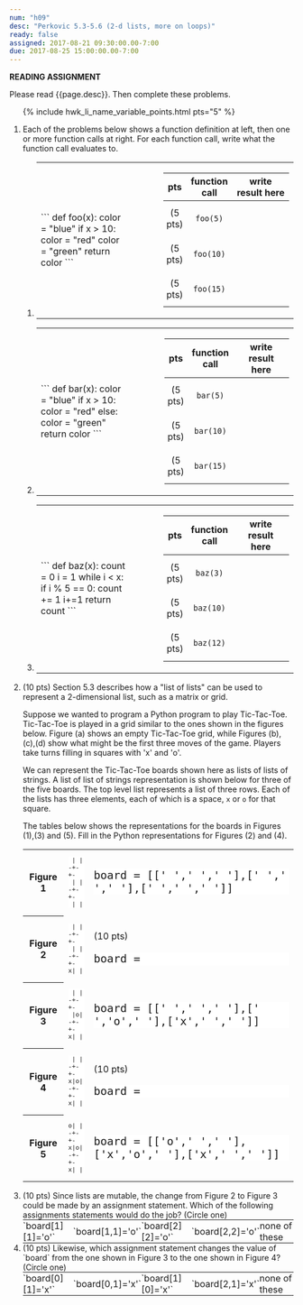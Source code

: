 ```yaml
---
num: "h09"
desc: "Perkovic 5.3-5.6 (2-d lists, more on loops)"
ready: false
assigned: 2017-08-21 09:30:00.00-7:00
due: 2017-08-25 15:00:00.00-7:00
---
```




<b>READING ASSIGNMENT</b>

Please read {{page.desc}}.  Then complete these problems.


<style>


div.function-def pre {
  margin-right: 1em;
}

div.function-def {
  margin-right: 1em; padding-right: 1em;
}

div.function-calls {
 margin-left: 1em;
}

div.function-calls * td {
  padding: 0.7em 2pt 0.7em 2pt;
  text-align: center;
}

div.function-calls * td:last-of-type {
   width: 15em; 
}


</style>

<ol>

{% include hwk_li_name_variable_points.html pts="5" %}

<li markdown="1"> Each of the problems below shows a function definition at left, then one or more function calls at right.  For each function call, write what the function call evaluates to.

<ol>

<li> 

<table class="functions">
<tr>
<td>
<div class="function-def" markdown="1">
```
def foo(x):
   color = "blue"
   if x > 10:
      color = "red"
   color = "green"
   return color
```
</div>
</td>

<td>
<div class="function-calls" markdown="1" style="float:none;">

|pts| function call | <span class="wide">write result here</span> |
|---| -------------|---|
|(5 pts) | `foo(5)`  | |
|(5 pts) | `foo(10)` | |
|(5 pts) | `foo(15)` | |

</div>
</td>
</tr>
</table>

</li>

<li> 

<table class="functions">
<tr>
<td>
<div class="function-def" markdown="1">
```
def bar(x):
   color = "blue"
   if x > 10:
      color = "red"
   else:
      color = "green"
   return color
```
</div>
</td>

<td>
<div class="function-calls" markdown="1" style="float:none;">

|pts| function call | <span class="wide">write result here</span> |
|---| -------------|---|
|(5 pts) | `bar(5)`  | |
|(5 pts) | `bar(10)` | |
|(5 pts) | `bar(15)` | |

</div>
</td>
</tr>
</table>

</li>



<li> 

<table class="functions">
<tr>
<td>
<div class="function-def" markdown="1">
```
def baz(x):
   count = 0
   i = 1
   while i < x: 
      if i % 5 == 0:
         count += 1
      i+=1
   return count
```
</div>
</td>

<td>
<div class="function-calls" markdown="1" style="float:none;">

|pts| function call | <span class="wide">write result here</span> |
|---| -------------|---|
|(5 pts) | `baz(3)`  | |
|(5 pts) | `baz(10)` | |
|(5 pts) | `baz(12)` | |

</div>
</td>
</tr>
</table>

</li>


</ol>


<div class="pagebreak">
</div>

</li>


<li markdown="1"> (10 pts) Section 5.3 describes how a "list of lists" can be used to represent a 2-dimensional list, such as a matrix or grid.

Suppose we wanted to program a Python program to play Tic-Tac-Toe.   Tic-Tac-Toe is played in a grid similar to the ones shown in the figures below.  Figure (a) shows an empty Tic-Tac-Toe grid, while Figures (b),(c),(d) show what might be the first three moves of the game.  Players take turns filling in squares with 'x' and 'o'.

We can represent the Tic-Tac-Toe boards shown here as lists of lists of strings.  A list of list of strings representation is shown below for three of the five boards.  The top level list represents a list of three rows.  Each of the lists has three elements, each of which is a space, `x` or `o` for that square.

The tables below shows the representations for the boards in Figures (1),(3) and (5).
Fill in the Python representations for Figures (2) and (4).

<style>
table.ttt * td pre { font-size: 144%; border: none; background-color: #fff; }

table.ttt * td:first-of-type pre  { font-size: 80%; background-color: #fff; }

</style>


<table class="ttt">

<tr>
<th>Figure 1</th>
<td markdown="1">

```
 | |
-+-+-
 | |
-+-+-
 | | 
```

</td>
<td markdown="1">

```
board = [[' ',' ',' '],[' ',' ',' '],[' ',' ',' ']]
```

</td>

</tr>

<tr>
<th>Figure 2</th>
<td markdown="1">

```
 | |
-+-+-
 | |
-+-+-
x| | 
```

</td>
<td markdown="1">

(10 pts)

```
board = 
```

</td>

</tr>


<tr>
<th>Figure 3</th>
<td markdown="1">

```
 | |
-+-+-
 |o|
-+-+-
x| | 
```

</td>
<td markdown="1">

```
board = [[' ',' ',' '],[' ','o',' '],['x',' ',' ']]
```

</td>
</tr>

<tr>
<th>Figure 4</th>
<td markdown="1">

```
 | |
-+-+-
x|o|
-+-+-
x| | 
```

</td>
<td markdown="1">

(10 pts)

```
board = 
```

</td>

</tr>



<tr>
<th>Figure 5</th>
<td markdown="1">

```
o| |
-+-+-
x|o|
-+-+-
x| | 
```

</td>
<td markdown="1">

```
board = [['o',' ',' '],['x','o',' '],['x',' ',' ']]
```

</td>

</tr>


</table>


</li>


<li style="margin-bottom:0em;" markdown="1"> (10 pts) Since lists are mutable, the change from Figure 2 to Figure 3 could be made by an assignment statement.  Which of the following assignments statements would do the job? (Circle one)

<style>
table.circleOne { border: none; width: 100%; padding: 0px; margin: 0px;}
table.circleOne * td { border: none; padding: 0px; margin: 0px; }
</style>

<table class="circleOne">
<tr>

<td markdown="1">
`board[1][1]='o'`
</td>
<td markdown="1">
`board[1,1]='o'`
</td>
<td markdown="1">
`board[2][2]='o'`
</td>
<td markdown="1">
`board[2,2]='o'`
</td>
<td>none of these</td>

</tr>
</table>

</li>

<li style="margin-bottom:0em;" markdown="1"> (10 pts) Likewise, which assignment statement
changes the value of `board` from the one shown in Figure 3 to the one shown in Figure 4?
(Circle one)

<table class="circleOne">
<tr>

<td markdown="1">
`board[0][1]='x'`
</td>
<td markdown="1">
`board[0,1]='x'`
</td>
<td markdown="1">
`board[1][0]='x'`
</td>
<td markdown="1">
`board[2,1]='x'`
</td>
<td>none of these</td>

</tr>
</table>

</li>


</ol>

